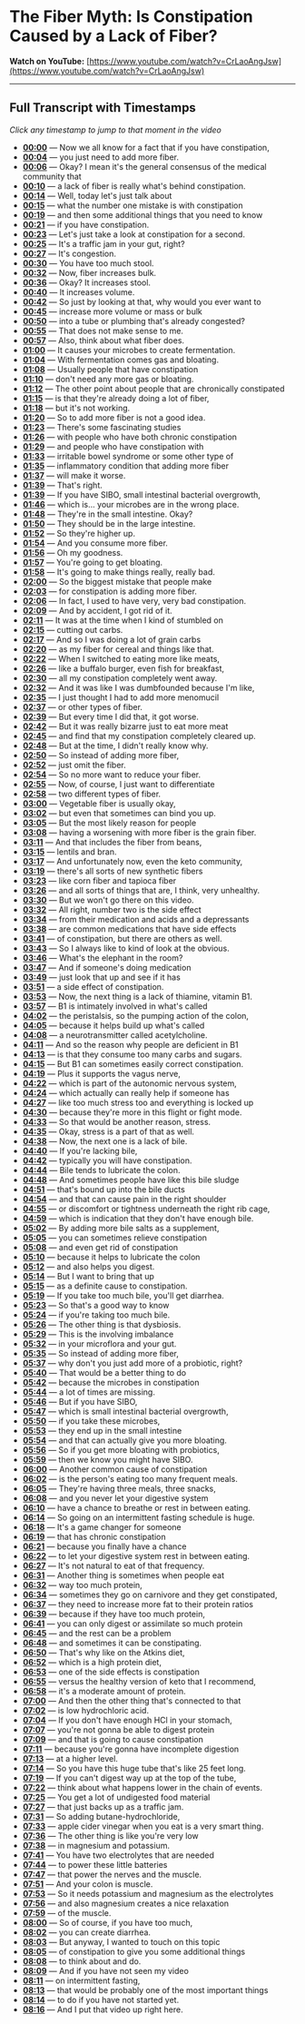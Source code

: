 # The Fiber Myth: Is Constipation Caused by a Lack of Fiber?

**Watch on YouTube:** [https://www.youtube.com/watch?v=CrLaoAngJsw](https://www.youtube.com/watch?v=CrLaoAngJsw)

---

## Full Transcript with Timestamps

*Click any timestamp to jump to that moment in the video*

- **[00:00](https://www.youtube.com/watch?v=CrLaoAngJsw&t=0s)** — Now we all know for a fact that if you have constipation,
- **[00:04](https://www.youtube.com/watch?v=CrLaoAngJsw&t=4s)** — you just need to add more fiber.
- **[00:06](https://www.youtube.com/watch?v=CrLaoAngJsw&t=6s)** — Okay? I mean it's the general consensus of the medical community that
- **[00:10](https://www.youtube.com/watch?v=CrLaoAngJsw&t=10s)** — a lack of fiber is really what's behind constipation.
- **[00:14](https://www.youtube.com/watch?v=CrLaoAngJsw&t=14s)** — Well, today let's just talk about
- **[00:15](https://www.youtube.com/watch?v=CrLaoAngJsw&t=15s)** — what the number one mistake is with constipation
- **[00:19](https://www.youtube.com/watch?v=CrLaoAngJsw&t=19s)** — and then some additional things that you need to know
- **[00:21](https://www.youtube.com/watch?v=CrLaoAngJsw&t=21s)** — if you have constipation.
- **[00:23](https://www.youtube.com/watch?v=CrLaoAngJsw&t=23s)** — Let's just take a look at constipation for a second.
- **[00:25](https://www.youtube.com/watch?v=CrLaoAngJsw&t=25s)** — It's a traffic jam in your gut, right?
- **[00:27](https://www.youtube.com/watch?v=CrLaoAngJsw&t=27s)** — It's congestion.
- **[00:30](https://www.youtube.com/watch?v=CrLaoAngJsw&t=30s)** — You have too much stool.
- **[00:32](https://www.youtube.com/watch?v=CrLaoAngJsw&t=32s)** — Now, fiber increases bulk.
- **[00:36](https://www.youtube.com/watch?v=CrLaoAngJsw&t=36s)** — Okay? It increases stool.
- **[00:40](https://www.youtube.com/watch?v=CrLaoAngJsw&t=40s)** — It increases volume.
- **[00:42](https://www.youtube.com/watch?v=CrLaoAngJsw&t=42s)** — So just by looking at that, why would you ever want to
- **[00:45](https://www.youtube.com/watch?v=CrLaoAngJsw&t=45s)** — increase more volume or mass or bulk
- **[00:50](https://www.youtube.com/watch?v=CrLaoAngJsw&t=50s)** — into a tube or plumbing that's already congested?
- **[00:55](https://www.youtube.com/watch?v=CrLaoAngJsw&t=55s)** — That does not make sense to me.
- **[00:57](https://www.youtube.com/watch?v=CrLaoAngJsw&t=57s)** — Also, think about what fiber does.
- **[01:00](https://www.youtube.com/watch?v=CrLaoAngJsw&t=60s)** — It causes your microbes to create fermentation.
- **[01:04](https://www.youtube.com/watch?v=CrLaoAngJsw&t=64s)** — With fermentation comes gas and bloating.
- **[01:08](https://www.youtube.com/watch?v=CrLaoAngJsw&t=68s)** — Usually people that have constipation
- **[01:10](https://www.youtube.com/watch?v=CrLaoAngJsw&t=70s)** — don't need any more gas or bloating.
- **[01:12](https://www.youtube.com/watch?v=CrLaoAngJsw&t=72s)** — The other point about people that are chronically constipated
- **[01:15](https://www.youtube.com/watch?v=CrLaoAngJsw&t=75s)** — is that they're already doing a lot of fiber,
- **[01:18](https://www.youtube.com/watch?v=CrLaoAngJsw&t=78s)** — but it's not working.
- **[01:20](https://www.youtube.com/watch?v=CrLaoAngJsw&t=80s)** — So to add more fiber is not a good idea.
- **[01:23](https://www.youtube.com/watch?v=CrLaoAngJsw&t=83s)** — There's some fascinating studies
- **[01:26](https://www.youtube.com/watch?v=CrLaoAngJsw&t=86s)** — with people who have both chronic constipation
- **[01:29](https://www.youtube.com/watch?v=CrLaoAngJsw&t=89s)** — and people who have constipation with
- **[01:33](https://www.youtube.com/watch?v=CrLaoAngJsw&t=93s)** — irritable bowel syndrome or some other type of
- **[01:35](https://www.youtube.com/watch?v=CrLaoAngJsw&t=95s)** — inflammatory condition that adding more fiber
- **[01:37](https://www.youtube.com/watch?v=CrLaoAngJsw&t=97s)** — will make it worse.
- **[01:39](https://www.youtube.com/watch?v=CrLaoAngJsw&t=99s)** — That's right.
- **[01:39](https://www.youtube.com/watch?v=CrLaoAngJsw&t=99s)** — If you have SIBO, small intestinal bacterial overgrowth,
- **[01:46](https://www.youtube.com/watch?v=CrLaoAngJsw&t=106s)** — which is... your microbes are in the wrong place.
- **[01:48](https://www.youtube.com/watch?v=CrLaoAngJsw&t=108s)** — They're in the small intestine. Okay?
- **[01:50](https://www.youtube.com/watch?v=CrLaoAngJsw&t=110s)** — They should be in the large intestine.
- **[01:52](https://www.youtube.com/watch?v=CrLaoAngJsw&t=112s)** — So they're higher up.
- **[01:54](https://www.youtube.com/watch?v=CrLaoAngJsw&t=114s)** — And you consume more fiber.
- **[01:56](https://www.youtube.com/watch?v=CrLaoAngJsw&t=116s)** — Oh my goodness.
- **[01:57](https://www.youtube.com/watch?v=CrLaoAngJsw&t=117s)** — You're going to get bloating.
- **[01:58](https://www.youtube.com/watch?v=CrLaoAngJsw&t=118s)** — It's going to make things really, really bad.
- **[02:00](https://www.youtube.com/watch?v=CrLaoAngJsw&t=120s)** — So the biggest mistake that people make
- **[02:03](https://www.youtube.com/watch?v=CrLaoAngJsw&t=123s)** — for constipation is adding more fiber.
- **[02:06](https://www.youtube.com/watch?v=CrLaoAngJsw&t=126s)** — In fact, I used to have very, very bad constipation.
- **[02:09](https://www.youtube.com/watch?v=CrLaoAngJsw&t=129s)** — And by accident, I got rid of it.
- **[02:11](https://www.youtube.com/watch?v=CrLaoAngJsw&t=131s)** — It was at the time when I kind of stumbled on
- **[02:15](https://www.youtube.com/watch?v=CrLaoAngJsw&t=135s)** — cutting out carbs.
- **[02:17](https://www.youtube.com/watch?v=CrLaoAngJsw&t=137s)** — And so I was doing a lot of grain carbs
- **[02:20](https://www.youtube.com/watch?v=CrLaoAngJsw&t=140s)** — as my fiber for cereal and things like that.
- **[02:22](https://www.youtube.com/watch?v=CrLaoAngJsw&t=142s)** — When I switched to eating more like meats,
- **[02:26](https://www.youtube.com/watch?v=CrLaoAngJsw&t=146s)** — like a buffalo burger, even fish for breakfast,
- **[02:30](https://www.youtube.com/watch?v=CrLaoAngJsw&t=150s)** — all my constipation completely went away.
- **[02:32](https://www.youtube.com/watch?v=CrLaoAngJsw&t=152s)** — And it was like I was dumbfounded because I'm like,
- **[02:35](https://www.youtube.com/watch?v=CrLaoAngJsw&t=155s)** — I just thought I had to add more menomucil
- **[02:37](https://www.youtube.com/watch?v=CrLaoAngJsw&t=157s)** — or other types of fiber.
- **[02:39](https://www.youtube.com/watch?v=CrLaoAngJsw&t=159s)** — But every time I did that, it got worse.
- **[02:42](https://www.youtube.com/watch?v=CrLaoAngJsw&t=162s)** — But it was really bizarre just to eat more meat
- **[02:45](https://www.youtube.com/watch?v=CrLaoAngJsw&t=165s)** — and find that my constipation completely cleared up.
- **[02:48](https://www.youtube.com/watch?v=CrLaoAngJsw&t=168s)** — But at the time, I didn't really know why.
- **[02:50](https://www.youtube.com/watch?v=CrLaoAngJsw&t=170s)** — So instead of adding more fiber,
- **[02:52](https://www.youtube.com/watch?v=CrLaoAngJsw&t=172s)** — just omit the fiber.
- **[02:54](https://www.youtube.com/watch?v=CrLaoAngJsw&t=174s)** — So no more want to reduce your fiber.
- **[02:55](https://www.youtube.com/watch?v=CrLaoAngJsw&t=175s)** — Now, of course, I just want to differentiate
- **[02:58](https://www.youtube.com/watch?v=CrLaoAngJsw&t=178s)** — two different types of fiber.
- **[03:00](https://www.youtube.com/watch?v=CrLaoAngJsw&t=180s)** — Vegetable fiber is usually okay,
- **[03:02](https://www.youtube.com/watch?v=CrLaoAngJsw&t=182s)** — but even that sometimes can bind you up.
- **[03:05](https://www.youtube.com/watch?v=CrLaoAngJsw&t=185s)** — But the most likely reason for people
- **[03:08](https://www.youtube.com/watch?v=CrLaoAngJsw&t=188s)** — having a worsening with more fiber is the grain fiber.
- **[03:11](https://www.youtube.com/watch?v=CrLaoAngJsw&t=191s)** — And that includes the fiber from beans,
- **[03:15](https://www.youtube.com/watch?v=CrLaoAngJsw&t=195s)** — lentils and bran.
- **[03:17](https://www.youtube.com/watch?v=CrLaoAngJsw&t=197s)** — And unfortunately now, even the keto community,
- **[03:19](https://www.youtube.com/watch?v=CrLaoAngJsw&t=199s)** — there's all sorts of new synthetic fibers
- **[03:23](https://www.youtube.com/watch?v=CrLaoAngJsw&t=203s)** — like corn fiber and tapioca fiber
- **[03:26](https://www.youtube.com/watch?v=CrLaoAngJsw&t=206s)** — and all sorts of things that are, I think, very unhealthy.
- **[03:30](https://www.youtube.com/watch?v=CrLaoAngJsw&t=210s)** — But we won't go there on this video.
- **[03:32](https://www.youtube.com/watch?v=CrLaoAngJsw&t=212s)** — All right, number two is the side effect
- **[03:34](https://www.youtube.com/watch?v=CrLaoAngJsw&t=214s)** — from their medication and acids and a depressants
- **[03:38](https://www.youtube.com/watch?v=CrLaoAngJsw&t=218s)** — are common medications that have side effects
- **[03:41](https://www.youtube.com/watch?v=CrLaoAngJsw&t=221s)** — of constipation, but there are others as well.
- **[03:43](https://www.youtube.com/watch?v=CrLaoAngJsw&t=223s)** — So I always like to kind of look at the obvious.
- **[03:46](https://www.youtube.com/watch?v=CrLaoAngJsw&t=226s)** — What's the elephant in the room?
- **[03:47](https://www.youtube.com/watch?v=CrLaoAngJsw&t=227s)** — And if someone's doing medication
- **[03:49](https://www.youtube.com/watch?v=CrLaoAngJsw&t=229s)** — just look that up and see if it has
- **[03:51](https://www.youtube.com/watch?v=CrLaoAngJsw&t=231s)** — a side effect of constipation.
- **[03:53](https://www.youtube.com/watch?v=CrLaoAngJsw&t=233s)** — Now, the next thing is a lack of thiamine, vitamin B1.
- **[03:57](https://www.youtube.com/watch?v=CrLaoAngJsw&t=237s)** — B1 is intimately involved in what's called
- **[04:02](https://www.youtube.com/watch?v=CrLaoAngJsw&t=242s)** — the peristalsis, so the pumping action of the colon,
- **[04:05](https://www.youtube.com/watch?v=CrLaoAngJsw&t=245s)** — because it helps build up what's called
- **[04:08](https://www.youtube.com/watch?v=CrLaoAngJsw&t=248s)** — a neurotransmitter called acetylcholine.
- **[04:11](https://www.youtube.com/watch?v=CrLaoAngJsw&t=251s)** — And so the reason why people are deficient in B1
- **[04:13](https://www.youtube.com/watch?v=CrLaoAngJsw&t=253s)** — is that they consume too many carbs and sugars.
- **[04:15](https://www.youtube.com/watch?v=CrLaoAngJsw&t=255s)** — But B1 can sometimes easily correct constipation.
- **[04:19](https://www.youtube.com/watch?v=CrLaoAngJsw&t=259s)** — Plus it supports the vagus nerve,
- **[04:22](https://www.youtube.com/watch?v=CrLaoAngJsw&t=262s)** — which is part of the autonomic nervous system,
- **[04:24](https://www.youtube.com/watch?v=CrLaoAngJsw&t=264s)** — which actually can really help if someone has
- **[04:27](https://www.youtube.com/watch?v=CrLaoAngJsw&t=267s)** — like too much stress too and everything is locked up
- **[04:30](https://www.youtube.com/watch?v=CrLaoAngJsw&t=270s)** — because they're more in this flight or fight mode.
- **[04:33](https://www.youtube.com/watch?v=CrLaoAngJsw&t=273s)** — So that would be another reason, stress.
- **[04:35](https://www.youtube.com/watch?v=CrLaoAngJsw&t=275s)** — Okay, stress is a part of that as well.
- **[04:38](https://www.youtube.com/watch?v=CrLaoAngJsw&t=278s)** — Now, the next one is a lack of bile.
- **[04:40](https://www.youtube.com/watch?v=CrLaoAngJsw&t=280s)** — If you're lacking bile,
- **[04:42](https://www.youtube.com/watch?v=CrLaoAngJsw&t=282s)** — typically you will have constipation.
- **[04:44](https://www.youtube.com/watch?v=CrLaoAngJsw&t=284s)** — Bile tends to lubricate the colon.
- **[04:48](https://www.youtube.com/watch?v=CrLaoAngJsw&t=288s)** — And sometimes people have like this bile sludge
- **[04:51](https://www.youtube.com/watch?v=CrLaoAngJsw&t=291s)** — that's bound up into the bile ducts
- **[04:54](https://www.youtube.com/watch?v=CrLaoAngJsw&t=294s)** — and that can cause pain in the right shoulder
- **[04:55](https://www.youtube.com/watch?v=CrLaoAngJsw&t=295s)** — or discomfort or tightness underneath the right rib cage,
- **[04:59](https://www.youtube.com/watch?v=CrLaoAngJsw&t=299s)** — which is indication that they don't have enough bile.
- **[05:02](https://www.youtube.com/watch?v=CrLaoAngJsw&t=302s)** — By adding more bile salts as a supplement,
- **[05:05](https://www.youtube.com/watch?v=CrLaoAngJsw&t=305s)** — you can sometimes relieve constipation
- **[05:08](https://www.youtube.com/watch?v=CrLaoAngJsw&t=308s)** — and even get rid of constipation
- **[05:10](https://www.youtube.com/watch?v=CrLaoAngJsw&t=310s)** — because it helps to lubricate the colon
- **[05:12](https://www.youtube.com/watch?v=CrLaoAngJsw&t=312s)** — and also helps you digest.
- **[05:14](https://www.youtube.com/watch?v=CrLaoAngJsw&t=314s)** — But I want to bring that up
- **[05:15](https://www.youtube.com/watch?v=CrLaoAngJsw&t=315s)** — as a definite cause to constipation.
- **[05:19](https://www.youtube.com/watch?v=CrLaoAngJsw&t=319s)** — If you take too much bile, you'll get diarrhea.
- **[05:23](https://www.youtube.com/watch?v=CrLaoAngJsw&t=323s)** — So that's a good way to know
- **[05:24](https://www.youtube.com/watch?v=CrLaoAngJsw&t=324s)** — if you're taking too much bile.
- **[05:26](https://www.youtube.com/watch?v=CrLaoAngJsw&t=326s)** — The other thing is that dysbiosis.
- **[05:29](https://www.youtube.com/watch?v=CrLaoAngJsw&t=329s)** — This is the involving imbalance
- **[05:32](https://www.youtube.com/watch?v=CrLaoAngJsw&t=332s)** — in your microflora and your gut.
- **[05:35](https://www.youtube.com/watch?v=CrLaoAngJsw&t=335s)** — So instead of adding more fiber,
- **[05:37](https://www.youtube.com/watch?v=CrLaoAngJsw&t=337s)** — why don't you just add more of a probiotic, right?
- **[05:40](https://www.youtube.com/watch?v=CrLaoAngJsw&t=340s)** — That would be a better thing to do
- **[05:42](https://www.youtube.com/watch?v=CrLaoAngJsw&t=342s)** — because the microbes in constipation
- **[05:44](https://www.youtube.com/watch?v=CrLaoAngJsw&t=344s)** — a lot of times are missing.
- **[05:46](https://www.youtube.com/watch?v=CrLaoAngJsw&t=346s)** — But if you have SIBO,
- **[05:47](https://www.youtube.com/watch?v=CrLaoAngJsw&t=347s)** — which is small intestinal bacterial overgrowth,
- **[05:50](https://www.youtube.com/watch?v=CrLaoAngJsw&t=350s)** — if you take these microbes,
- **[05:53](https://www.youtube.com/watch?v=CrLaoAngJsw&t=353s)** — they end up in the small intestine
- **[05:54](https://www.youtube.com/watch?v=CrLaoAngJsw&t=354s)** — and that can actually give you more bloating.
- **[05:56](https://www.youtube.com/watch?v=CrLaoAngJsw&t=356s)** — So if you get more bloating with probiotics,
- **[05:59](https://www.youtube.com/watch?v=CrLaoAngJsw&t=359s)** — then we know you might have SIBO.
- **[06:00](https://www.youtube.com/watch?v=CrLaoAngJsw&t=360s)** — Another common cause of constipation
- **[06:02](https://www.youtube.com/watch?v=CrLaoAngJsw&t=362s)** — is the person's eating too many frequent meals.
- **[06:05](https://www.youtube.com/watch?v=CrLaoAngJsw&t=365s)** — They're having three meals, three snacks,
- **[06:08](https://www.youtube.com/watch?v=CrLaoAngJsw&t=368s)** — and you never let your digestive system
- **[06:10](https://www.youtube.com/watch?v=CrLaoAngJsw&t=370s)** — have a chance to breathe or rest in between eating.
- **[06:14](https://www.youtube.com/watch?v=CrLaoAngJsw&t=374s)** — So going on an intermittent fasting schedule is huge.
- **[06:18](https://www.youtube.com/watch?v=CrLaoAngJsw&t=378s)** — It's a game changer for someone
- **[06:19](https://www.youtube.com/watch?v=CrLaoAngJsw&t=379s)** — that has chronic constipation
- **[06:21](https://www.youtube.com/watch?v=CrLaoAngJsw&t=381s)** — because you finally have a chance
- **[06:22](https://www.youtube.com/watch?v=CrLaoAngJsw&t=382s)** — to let your digestive system rest in between eating.
- **[06:27](https://www.youtube.com/watch?v=CrLaoAngJsw&t=387s)** — It's not natural to eat of that frequency.
- **[06:31](https://www.youtube.com/watch?v=CrLaoAngJsw&t=391s)** — Another thing is sometimes when people eat
- **[06:32](https://www.youtube.com/watch?v=CrLaoAngJsw&t=392s)** — way too much protein,
- **[06:34](https://www.youtube.com/watch?v=CrLaoAngJsw&t=394s)** — sometimes they go on carnivore and they get constipated,
- **[06:37](https://www.youtube.com/watch?v=CrLaoAngJsw&t=397s)** — they need to increase more fat to their protein ratios
- **[06:39](https://www.youtube.com/watch?v=CrLaoAngJsw&t=399s)** — because if they have too much protein,
- **[06:41](https://www.youtube.com/watch?v=CrLaoAngJsw&t=401s)** — you can only digest or assimilate so much protein
- **[06:45](https://www.youtube.com/watch?v=CrLaoAngJsw&t=405s)** — and the rest can be a problem
- **[06:48](https://www.youtube.com/watch?v=CrLaoAngJsw&t=408s)** — and sometimes it can be constipating.
- **[06:50](https://www.youtube.com/watch?v=CrLaoAngJsw&t=410s)** — That's why like on the Atkins diet,
- **[06:52](https://www.youtube.com/watch?v=CrLaoAngJsw&t=412s)** — which is a high protein diet,
- **[06:53](https://www.youtube.com/watch?v=CrLaoAngJsw&t=413s)** — one of the side effects is constipation
- **[06:55](https://www.youtube.com/watch?v=CrLaoAngJsw&t=415s)** — versus the healthy version of keto that I recommend,
- **[06:58](https://www.youtube.com/watch?v=CrLaoAngJsw&t=418s)** — it's a moderate amount of protein.
- **[07:00](https://www.youtube.com/watch?v=CrLaoAngJsw&t=420s)** — And then the other thing that's connected to that
- **[07:02](https://www.youtube.com/watch?v=CrLaoAngJsw&t=422s)** — is low hydrochloric acid.
- **[07:04](https://www.youtube.com/watch?v=CrLaoAngJsw&t=424s)** — If you don't have enough HCl in your stomach,
- **[07:07](https://www.youtube.com/watch?v=CrLaoAngJsw&t=427s)** — you're not gonna be able to digest protein
- **[07:09](https://www.youtube.com/watch?v=CrLaoAngJsw&t=429s)** — and that is going to cause constipation
- **[07:11](https://www.youtube.com/watch?v=CrLaoAngJsw&t=431s)** — because you're gonna have incomplete digestion
- **[07:13](https://www.youtube.com/watch?v=CrLaoAngJsw&t=433s)** — at a higher level.
- **[07:14](https://www.youtube.com/watch?v=CrLaoAngJsw&t=434s)** — So you have this huge tube that's like 25 feet long.
- **[07:19](https://www.youtube.com/watch?v=CrLaoAngJsw&t=439s)** — If you can't digest way up at the top of the tube,
- **[07:22](https://www.youtube.com/watch?v=CrLaoAngJsw&t=442s)** — think about what happens lower in the chain of events.
- **[07:25](https://www.youtube.com/watch?v=CrLaoAngJsw&t=445s)** — You get a lot of undigested food material
- **[07:27](https://www.youtube.com/watch?v=CrLaoAngJsw&t=447s)** — that just backs up as a traffic jam.
- **[07:31](https://www.youtube.com/watch?v=CrLaoAngJsw&t=451s)** — So adding butane-hydrochloride,
- **[07:33](https://www.youtube.com/watch?v=CrLaoAngJsw&t=453s)** — apple cider vinegar when you eat is a very smart thing.
- **[07:36](https://www.youtube.com/watch?v=CrLaoAngJsw&t=456s)** — The other thing is like you're very low
- **[07:38](https://www.youtube.com/watch?v=CrLaoAngJsw&t=458s)** — in magnesium and potassium.
- **[07:41](https://www.youtube.com/watch?v=CrLaoAngJsw&t=461s)** — You have two electrolytes that are needed
- **[07:44](https://www.youtube.com/watch?v=CrLaoAngJsw&t=464s)** — to power these little batteries
- **[07:47](https://www.youtube.com/watch?v=CrLaoAngJsw&t=467s)** — that power the nerves and the muscle.
- **[07:51](https://www.youtube.com/watch?v=CrLaoAngJsw&t=471s)** — And your colon is muscle.
- **[07:53](https://www.youtube.com/watch?v=CrLaoAngJsw&t=473s)** — So it needs potassium and magnesium as the electrolytes
- **[07:56](https://www.youtube.com/watch?v=CrLaoAngJsw&t=476s)** — and also magnesium creates a nice relaxation
- **[07:59](https://www.youtube.com/watch?v=CrLaoAngJsw&t=479s)** — of the muscle.
- **[08:00](https://www.youtube.com/watch?v=CrLaoAngJsw&t=480s)** — So of course, if you have too much,
- **[08:02](https://www.youtube.com/watch?v=CrLaoAngJsw&t=482s)** — you can create diarrhea.
- **[08:03](https://www.youtube.com/watch?v=CrLaoAngJsw&t=483s)** — But anyway, I wanted to touch on this topic
- **[08:05](https://www.youtube.com/watch?v=CrLaoAngJsw&t=485s)** — of constipation to give you some additional things
- **[08:08](https://www.youtube.com/watch?v=CrLaoAngJsw&t=488s)** — to think about and do.
- **[08:09](https://www.youtube.com/watch?v=CrLaoAngJsw&t=489s)** — And if you have not seen my video
- **[08:11](https://www.youtube.com/watch?v=CrLaoAngJsw&t=491s)** — on intermittent fasting,
- **[08:13](https://www.youtube.com/watch?v=CrLaoAngJsw&t=493s)** — that would be probably one of the most important things
- **[08:14](https://www.youtube.com/watch?v=CrLaoAngJsw&t=494s)** — to do if you have not started yet.
- **[08:16](https://www.youtube.com/watch?v=CrLaoAngJsw&t=496s)** — And I put that video up right here.
